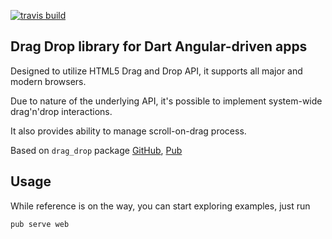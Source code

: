 [![travis build](https://travis-ci.org/wrike/drag-drop-angular.dart.svg?branch=master)](https://travis-ci.org/wrike/drag-drop-angular.dart)
## Drag Drop library for Dart Angular-driven apps
Designed to utilize HTML5 Drag and Drop API, it supports all major and modern browsers.

Due to nature of the underlying API, it's possible to implement system-wide drag'n'drop interactions.

It also provides ability to manage scroll-on-drag process.

Based on `drag_drop` package [GitHub](https://github.com/wrike/drag-drop.dart), [Pub](https://pub.dartlang.org/packages/drag_drop)

## Usage
While reference is on the way, you can start exploring examples, just run
```bash
pub serve web
```
